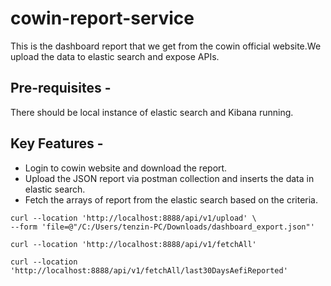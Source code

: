# cowin-report-service

This is the dashboard report that we get from the cowin official website.We upload the data to elastic search and expose APIs.

## Pre-requisites -
There should be local instance of elastic search and Kibana running.

## Key Features -
- Login to cowin website and download the report.
- Upload the JSON report via postman collection and inserts the data in elastic search.
- Fetch the arrays of report from the elastic search based on the criteria.

```
curl --location 'http://localhost:8888/api/v1/upload' \
--form 'file=@"/C:/Users/tenzin-PC/Downloads/dashboard_export.json"'

```


```
curl --location 'http://localhost:8888/api/v1/fetchAll'

```

```
curl --location 'http://localhost:8888/api/v1/fetchAll/last30DaysAefiReported'

```
